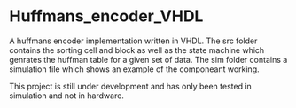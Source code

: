 # Huffmans_encoder_VHDL
A huffmans encoder implementation written in VHDL.
The src folder contains the sorting cell and block as well as the state machine which genrates the huffman table for a given set of data.
The sim folder contains a simulation file which shows an example of the componeant working.

This project is still under development and has only been tested in simulation and not in hardware.

